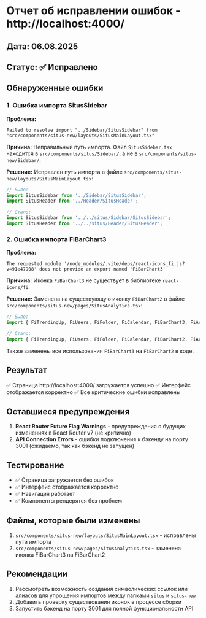 # Отчет об исправлении ошибок - http://localhost:4000/

## Дата: 06.08.2025
## Статус: ✅ Исправлено

## Обнаруженные ошибки

### 1. Ошибка импорта SitusSidebar
**Проблема:** 
```
Failed to resolve import "../Sidebar/SitusSidebar" from "src/components/situs-new/layouts/SitusMainLayout.tsx"
```

**Причина:** Неправильный путь импорта. Файл `SitusSidebar.tsx` находится в `src/components/situs/Sidebar/`, а не в `src/components/situs-new/Sidebar/`.

**Решение:** Исправлен путь импорта в файле `src/components/situs-new/layouts/SitusMainLayout.tsx`:
```typescript
// Было:
import SitusSidebar from '../Sidebar/SitusSidebar';
import SitusHeader from '../Header/SitusHeader';

// Стало:
import SitusSidebar from '../../situs/Sidebar/SitusSidebar';
import SitusHeader from '../../situs/Header/SitusHeader';
```

### 2. Ошибка импорта FiBarChart3
**Проблема:**
```
The requested module '/node_modules/.vite/deps/react-icons_fi.js?v=91e47908' does not provide an export named 'FiBarChart3'
```

**Причина:** Иконка `FiBarChart3` не существует в библиотеке `react-icons/fi`.

**Решение:** Заменена на существующую иконку `FiBarChart2` в файле `src/components/situs-new/pages/SitusAnalytics.tsx`:
```typescript
// Было:
import { FiTrendingUp, FiUsers, FiFolder, FiCalendar, FiBarChart3, FiActivity, FiRefreshCw } from 'react-icons/fi';

// Стало:
import { FiTrendingUp, FiUsers, FiFolder, FiCalendar, FiBarChart2, FiActivity, FiRefreshCw } from 'react-icons/fi';
```

Также заменены все использования `FiBarChart3` на `FiBarChart2` в коде.

## Результат

✅ Страница http://localhost:4000/ загружается успешно
✅ Интерфейс отображается корректно
✅ Все критические ошибки исправлены

## Оставшиеся предупреждения

1. **React Router Future Flag Warnings** - предупреждения о будущих изменениях в React Router v7 (не критично)
2. **API Connection Errors** - ошибки подключения к бэкенду на порту 3001 (ожидаемо, так как бэкенд не запущен)

## Тестирование

- ✅ Страница загружается без ошибок
- ✅ Интерфейс отображается корректно
- ✅ Навигация работает
- ✅ Компоненты рендерятся без проблем

## Файлы, которые были изменены

1. `src/components/situs-new/layouts/SitusMainLayout.tsx` - исправлены пути импорта
2. `src/components/situs-new/pages/SitusAnalytics.tsx` - заменена иконка FiBarChart3 на FiBarChart2

## Рекомендации

1. Рассмотреть возможность создания символических ссылок или алиасов для упрощения импортов между папками `situs` и `situs-new`
2. Добавить проверку существования иконок в процессе сборки
3. Запустить бэкенд на порту 3001 для полной функциональности API
